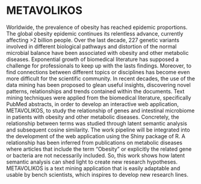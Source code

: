 # METAVOLIKOS
<div id="top"></div>
<!--
*** Thanks for checking out the Best-README-Template. If you have a suggestion
*** that would make this better, please fork the repo and create a pull request
*** or simply open an issue with the tag "enhancement".
*** Don't forget to give the project a star!
*** Thanks again! Now go create something AMAZING! :D
-->

Worldwide, the prevalence of obesity has reached epidemic proportions. The global obesity epidemic continues its relentless advance, currently affecting >2 billion people.
Over the last decade, 227 genetic variants involved in different biological pathways and distortion of the normal microbial balance have been associated with obesity and other metabolic diseases.
Exponential growth of biomedical literature has supposed a challenge for professionals to keep up with the lasts findings. Moreover, to find connections between different topics or disciplines has become even more difficult for the scientific community. In recent decades, the use of the data mining has been proposed to glean useful insights, discovering novel patterns, relationships and trends contained within the documents.
Text mining techniques were applied from the biomedical literature, specifically PubMed abstracts, in order to develop an interactive web application, METAVOLIKOS, to study the relationship of genes and intestinal microbiome in patients with obesity and other metabolic diseases. 
Concretely, the relationship between terms was studied through latent semantic analysis and subsequent cosine similarity. 
The work pipeline will be integrated into the development of the web application using the Shiny package of R.
A relationship has been inferred from publications on metabolic diseases where articles that include the term “Obesity” or explicitly the related gene or bacteria are not necessarily included. So, this work shows how latent semantic analysis can shed light to create new research hypotheses. 
METAVOLIKOS is a text mining application that is easily adaptable and usable by bench scientists, which inspires to develop new research lines.

